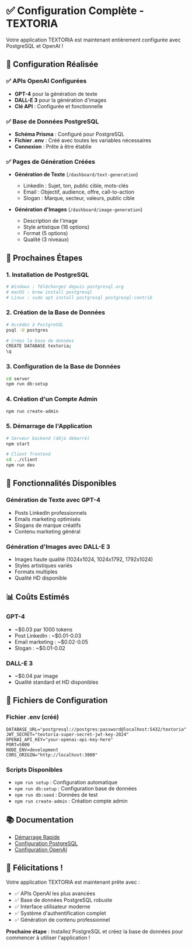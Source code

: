 # ✅ Configuration Complète - TEXTORIA

Votre application TEXTORIA est maintenant entièrement configurée avec PostgreSQL et OpenAI !

## 🎯 Configuration Réalisée

### ✅ **APIs OpenAI Configurées**
- **GPT-4** pour la génération de texte
- **DALL-E 3** pour la génération d'images
- **Clé API** : Configurée et fonctionnelle

### ✅ **Base de Données PostgreSQL**
- **Schéma Prisma** : Configuré pour PostgreSQL
- **Fichier .env** : Créé avec toutes les variables nécessaires
- **Connexion** : Prête à être établie

### ✅ **Pages de Génération Créées**
- **Génération de Texte** (`/dashboard/text-generation`)
  - LinkedIn : Sujet, ton, public cible, mots-clés
  - Email : Objectif, audience, offre, call-to-action
  - Slogan : Marque, secteur, valeurs, public cible

- **Génération d'Images** (`/dashboard/image-generation`)
  - Description de l'image
  - Style artistique (16 options)
  - Format (5 options)
  - Qualité (3 niveaux)

## 🚀 Prochaines Étapes

### 1. **Installation de PostgreSQL**
```bash
# Windows : Téléchargez depuis postgresql.org
# macOS : brew install postgresql
# Linux : sudo apt install postgresql postgresql-contrib
```

### 2. **Création de la Base de Données**
```bash
# Accédez à PostgreSQL
psql -U postgres

# Créez la base de données
CREATE DATABASE textoria;
\q
```

### 3. **Configuration de la Base de Données**
```bash
cd server
npm run db:setup
```

### 4. **Création d'un Compte Admin**
```bash
npm run create-admin
```

### 5. **Démarrage de l'Application**
```bash
# Serveur backend (déjà démarré)
npm start

# Client frontend
cd ../client
npm run dev
```

## 🤖 Fonctionnalités Disponibles

### **Génération de Texte avec GPT-4**
- Posts LinkedIn professionnels
- Emails marketing optimisés
- Slogans de marque créatifs
- Contenu marketing général

### **Génération d'Images avec DALL-E 3**
- Images haute qualité (1024x1024, 1024x1792, 1792x1024)
- Styles artistiques variés
- Formats multiples
- Qualité HD disponible

## 📊 Coûts Estimés

### **GPT-4**
- ~$0.03 par 1000 tokens
- Post LinkedIn : ~$0.01-0.03
- Email marketing : ~$0.02-0.05
- Slogan : ~$0.01-0.02

### **DALL-E 3**
- ~$0.04 par image
- Qualité standard et HD disponibles

## 🔧 Fichiers de Configuration

### **Fichier .env** (créé)
```env
DATABASE_URL="postgresql://postgres:password@localhost:5432/textoria"
JWT_SECRET="textoria-super-secret-jwt-key-2024"
OPENAI_API_KEY="your-openai-api-key-here"
PORT=5000
NODE_ENV=development
CORS_ORIGIN="http://localhost:3000"
```

### **Scripts Disponibles**
- `npm run setup` : Configuration automatique
- `npm run db:setup` : Configuration base de données
- `npm run db:seed` : Données de test
- `npm run create-admin` : Création compte admin

## 📚 Documentation

- [Démarrage Rapide](QUICK_START.md)
- [Configuration PostgreSQL](POSTGRESQL_SETUP.md)
- [Configuration OpenAI](OPENAI_SETUP.md)

## 🎉 Félicitations !

Votre application TEXTORIA est maintenant prête avec :
- ✅ APIs OpenAI les plus avancées
- ✅ Base de données PostgreSQL robuste
- ✅ Interface utilisateur moderne
- ✅ Système d'authentification complet
- ✅ Génération de contenu professionnel

**Prochaine étape** : Installez PostgreSQL et créez la base de données pour commencer à utiliser l'application !

